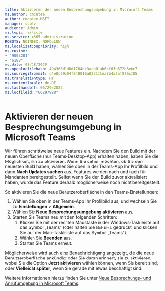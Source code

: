 ```yaml
---
title: Aktivieren der neuen Besprechungsumgebung in Microsoft Teams
ms.author: cmcatee
author: cmcatee-MSFT
manager: scotv
audience: Admin
ms.topic: article
ms.service: o365-administration
ROBOTS: NOINDEX, NOFOLLOW
ms.localizationpriority: high
ms.custom:
- "9003281"
- "6188"
ms.date: 08/18/2020
ms.openlocfilehash: 494366d1d8df764dc3acb01ab6cf83b672b3e0c7
ms.sourcegitcommit: c4e8c29a94f840816a023131ea7b4a2bf876c305
ms.translationtype: HT
ms.contentlocale: de-DE
ms.lasthandoff: 06/29/2022
ms.locfileid: "66297928"
---
```

# <a name="enable-the-new-meeting-experience-in-microsoft-teams"></a>Aktivieren der neuen Besprechungsumgebung in Microsoft Teams

Wir führen schrittweise neue Features ein. Nachdem Sie den Build mit der neuen Oberfläche (nur Teams-Desktop-App) erhalten haben, haben Sie die Möglichkeit, ihn zu aktivieren. Wenn Sie sehen möchten, ob Sie den neuesten Build haben, wählen Sie oben in der Teams-App Ihr Profilbild und dann **Nach Updates suchen** aus. Features werden nach und nach für Mandanten bereitgestellt. Selbst wenn Sie den Build zuvor aktualisiert haben, wurde das Feature deshalb möglicherweise noch nicht bereitgestellt.  

So aktivieren Sie die neue Benutzeroberfläche in den Teams-Einstellungen:

1. Wählen Sie oben in der Teams-App Ihr Profilbild aus, und wechseln Sie zu **Einstellungen** >  **Allgemein**. 
2. Wählen Sie **Neue Besprechungsumgebung aktivieren** aus.
3. Starten Sie Teams neu mit den folgenden Schritten:
    1. Klicken Sie mit der rechten Maustaste in der Windows-Taskleiste auf das Symbol „Teams“ (oder halten Sie BEFEHL gedrückt, und klicken Sie auf der Mac-Taskleiste auf das Symbol „Teams“).
    2. Wählen Sie **Beenden** aus.
    3. Starten Sie Teams erneut.

Möglicherweise wird auch eine Benachrichtigung angezeigt, die die neue Benutzeroberfläche ankündigt oder Sie daran erinnert, sie zu aktivieren, wobei Sie die Option **Jetzt aktivieren** wählen können, wenn Sie bereit sind, oder **Vielleicht später**, wenn Sie gerade mit etwas beschäftigt sind.  

Weitere Informationen hierzu finden Sie unter [Neue Besprechungs- und Anrufumgebung in Microsoft Teams](https://techcommunity.microsoft.com/t5/microsoft-teams-blog/new-meeting-and-calling-experience-in-microsoft-teams/ba-p/1537581).